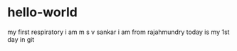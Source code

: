 # hello-world
my first respiratory
i am  m s v sankar
i am from rajahmundry
today is my 1st day in git
